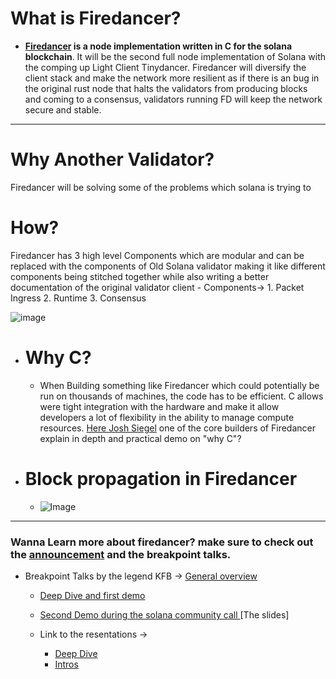  # What is Firedancer?
- **[Firedancer](https://jumpcrypto.com/firedancer/) is a node implementation written in C for the solana blockchain**. It will be the second full node implementation of Solana with the comping up Light Client Tinydancer. Firedancer will diversify the client stack and make the network more resilient as if there is an bug in the original rust node that halts the validators from producing blocks and coming to a consensus, validators running FD will keep the network secure and stable.
- ---
# Why Another Validator?
Firedancer will be solving some of the problems which solana is trying to 
 # How?
 Firedancer has 3 high level Components which are modular and can be replaced with the components of Old Solana validator making it like different  components being stitched together while also writing a better documentation of the original validator client
	- Components->
	  1. Packet Ingress
	  2. Runtime
	  3. Consensus

 ![image](https://user-images.githubusercontent.com/88841339/224098753-4a62136a-aad7-4343-89b0-f8c0fd45a990.png)

- # Why C?
	- When Building something like Firedancer which could potentially be run on thousands of machines, the code has to be efficient. C allows were tight integration with the hardware and make it allow developers a lot of flexibility in the ability to manage compute resources. [Here Josh Siegel](https://www.youtube.com/watch?v=9efhIs37hVI) one of the core builders of Firedancer explain in depth and practical demo on "why C"?
- # Block propagation in Firedancer
	- ![Image](https://pbs.twimg.com/media/FmSWXByXwAAD1oH?format=jpg&name=4096x4096)

---
	
### Wanna Learn more about firedancer? make sure to check out the [announcement](https://jumpcrypto.com/jump-vs-the-speed-of-light/) and the breakpoint talks.
- Breakpoint Talks by the legend KFB -> [General overview](https://www.youtube.com/watch?v=Dh6Yn2Odyr4)

	- [Deep Dive and first demo ](https://www.youtube.com/watch?v=YF-7duYCK54)
	
	- [Second Demo during the solana community call ](https://www.youtube.com/watch?v=zFS7MY4spBE)
			[The slides]
	- Link to the resentations ->
		- [Deep Dive](https://jump-assets.storage.googleapis.com/2022-11-06-bowers-et-al-deep-dive-final-embed-public.pdf)
		- [Intros](https://jump-assets.storage.googleapis.com/2022-11-05-bowers-et-al-hold-me-closer-frankendancer-breakpoint-2022-final-embed-public.pdf)
		 
	
	





